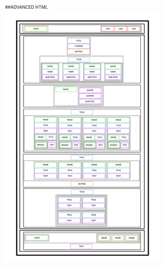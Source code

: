 ##ADVANCED HTML

![The objective of this project is to utilize pure HTML semantics to create a webpage based on a designer file. The primary emphasis of the project lies in developing the HTML framework, while excluding any CSS or visual styling elements.](readme.image.jpg)
